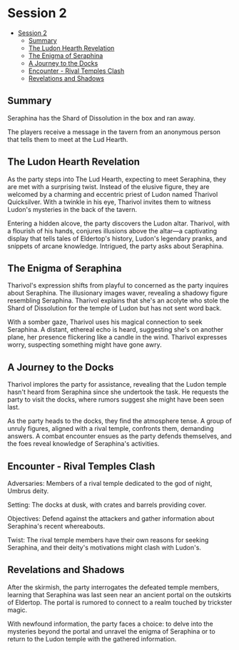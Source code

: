 # Session 2

- [Session 2](#session-2)
  - [Summary](#summary)
  - [The Ludon Hearth Revelation](#the-ludon-hearth-revelation)
  - [The Enigma of Seraphina](#the-enigma-of-seraphina)
  - [A Journey to the Docks](#a-journey-to-the-docks)
  - [Encounter - Rival Temples Clash](#encounter---rival-temples-clash)
  - [Revelations and Shadows](#revelations-and-shadows)


## Summary

Seraphina has the Shard of Dissolution in the box and ran away. 

The players receive a message in the tavern from an anonymous person that tells them to meet at the Lud Hearth.


## The Ludon Hearth Revelation

As the party steps into The Lud Hearth, expecting to meet Seraphina, they are met with a surprising twist. Instead of the elusive figure, they are welcomed by a charming and eccentric priest of Ludon named Tharivol Quicksilver. With a twinkle in his eye, Tharivol invites them to witness Ludon's mysteries in the back of the tavern.

Entering a hidden alcove, the party discovers the Ludon altar. Tharivol, with a flourish of his hands, conjures illusions above the altar—a captivating display that tells tales of Eldertop's history, Ludon's legendary pranks, and snippets of arcane knowledge. Intrigued, the party asks about Seraphina.

## The Enigma of Seraphina

Tharivol's expression shifts from playful to concerned as the party inquires about Seraphina. The illusionary images waver, revealing a shadowy figure resembling Seraphina. Tharivol explains that she's an acolyte who stole the Shard of Dissolution for the temple of Ludon but has not sent word back.

With a somber gaze, Tharivol uses his magical connection to seek Seraphina. A distant, ethereal echo is heard, suggesting she's on another plane, her presence flickering like a candle in the wind. Tharivol expresses worry, suspecting something might have gone awry.


## A Journey to the Docks

Tharivol implores the party for assistance, revealing that the Ludon temple hasn't heard from Seraphina since she undertook the task. He requests the party to visit the docks, where rumors suggest she might have been seen last.

As the party heads to the docks, they find the atmosphere tense. A group of unruly figures, aligned with a rival temple, confronts them, demanding answers. A combat encounter ensues as the party defends themselves, and the foes reveal knowledge of Seraphina's activities.

## Encounter - Rival Temples Clash

Adversaries: Members of a rival temple dedicated to the god of night, Umbrus deity.

Setting: The docks at dusk, with crates and barrels providing cover.

Objectives: Defend against the attackers and gather information about Seraphina's recent whereabouts.

Twist: The rival temple members have their own reasons for seeking Seraphina, and their deity's motivations might clash with Ludon's.


## Revelations and Shadows

After the skirmish, the party interrogates the defeated temple members, learning that Seraphina was last seen near an ancient portal on the outskirts of Eldertop. The portal is rumored to connect to a realm touched by trickster magic.

With newfound information, the party faces a choice: to delve into the mysteries beyond the portal and unravel the enigma of Seraphina or to return to the Ludon temple with the gathered information.


